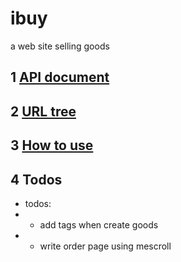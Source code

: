 # ibuy

a web site selling goods

## 1 [API document](doc/API.md)

## 2 [URL tree](doc/url.md)

## 3 [How to use](doc/doc.md)

## 4 Todos

- todos:
- - add tags when create goods
- - write order page using mescroll
